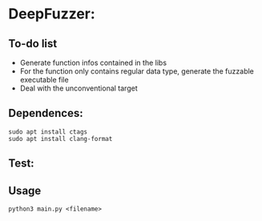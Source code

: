 # DeepFuzzer: 
## To-do list
 - Generate function infos contained in the libs
 - For the function only contains regular data type, generate the fuzzable executable file
 - Deal with the unconventional target
 
## Dependences:
    sudo apt install ctags
    sudo apt install clang-format

## Test:
    
    

## Usage
    python3 main.py <filename>
 
